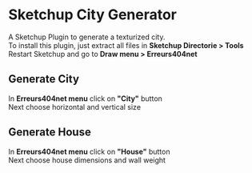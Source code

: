 Sketchup City Generator
=====================

A Sketchup Plugin to generate a texturized city.  
To install this plugin, just extract all files in __Sketchup Directorie > Tools__  
Restart Sketchup and go to __Draw menu > Erreurs404net__

Generate City
-------------
In __Erreurs404net menu__ click on __"City"__ button  
Next choose horizontal and vertical size

Generate House
---------------
In __Erreurs404net menu__ click on __"House"__ button  
Next choose house dimensions and wall weight
